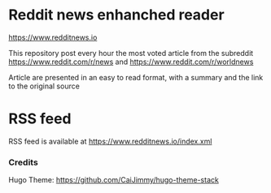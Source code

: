 # Reddit news enhanched reader

https://www.redditnews.io

This repository post every hour the most voted article from the subreddit https://www.reddit.com/r/news and https://www.reddit.com/r/worldnews

Article are presented in an easy to read format, with a summary and the link to the original source

# RSS feed

RSS feed is available at https://www.redditnews.io/index.xml

### Credits 

Hugo Theme: https://github.com/CaiJimmy/hugo-theme-stack
